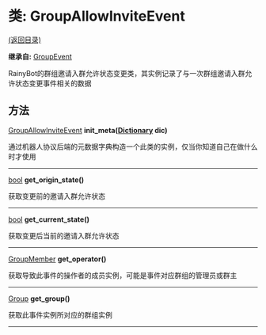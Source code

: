 # 类: GroupAllowInviteEvent  
[(返回目录)](README.md)  
  
**继承自:** [GroupEvent](GroupEvent.md)  
  
RainyBot的群组邀请入群允许状态变更类，其实例记录了与一次群组邀请入群允许状态变更事件相关的数据  
  
## 方法 
  
[GroupAllowInviteEvent](GroupAllowInviteEvent.md) **init_meta([Dictionary](https://docs.godotengine.org/en/latest/classes/class_dictionary.html) dic)**  
  
通过机器人协议后端的元数据字典构造一个此类的实例，仅当你知道自己在做什么时才使用  
  
---  
  
[bool](https://docs.godotengine.org/en/latest/classes/class_bool.html) **get_origin_state()**  
  
获取变更前的邀请入群允许状态  
  
---  
  
[bool](https://docs.godotengine.org/en/latest/classes/class_bool.html) **get_current_state()**  
  
获取变更后当前的邀请入群允许状态  
  
---  
  
[GroupMember](GroupMember.md) **get_operator()**  
  
获取导致此事件的操作者的成员实例，可能是事件对应群组的管理员或群主  
  
---  
  
[Group](Group.md) **get_group()**  
  
获取此事件实例所对应的群组实例  
  
---  
  

